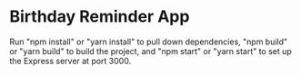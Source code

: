 # Birthday Reminder App

Run "npm install" or "yarn install" to pull down dependencies, "npm build" or "yarn build" to build the project, and "npm start" or "yarn start" to set up the Express server at port 3000.